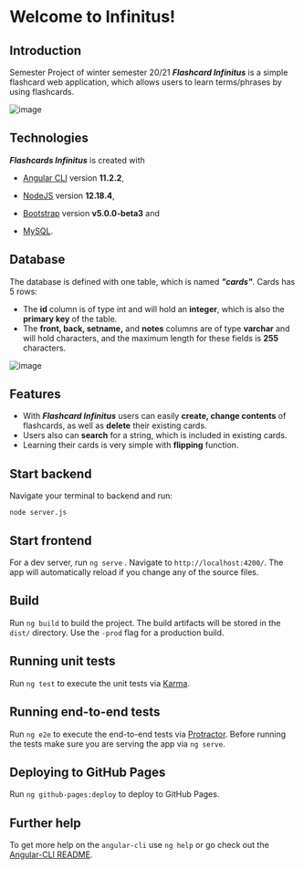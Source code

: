 # Welcome to Infinitus!

## Introduction 
Semester Project of winter semester 20/21 ***Flashcard Infinitus*** is a simple flashcard web application, which allows users to learn terms/phrases by using flashcards.

![image](https://user-images.githubusercontent.com/57114344/114031556-c9dc7600-987b-11eb-8765-c4b9f78c1de7.png)

## Technologies
 ***Flashcards Infinitus*** is created with 

 - [Angular CLI](https://github.com/angular/angular-cli) version **11.2.2**,
  
 - [NodeJS](https://github.com/nodejs/node) version **12.18.4**,
 - [Bootstrap](https://getbootstrap.com) version **v5.0.0-beta3** and
 - [MySQL](https://www.mysql.com).

## Database
The database is defined with one table, which is named ***"cards"***. Cards has 5 rows: 
- The **id** column is of type int and will hold an **integer**, which is also the **primary key** of the table.
- The **front, back, setname,** and **notes** columns are of type **varchar** and will hold characters, and the maximum length for these fields is **255** characters.

![image](https://user-images.githubusercontent.com/57114344/114033902-fb564100-987d-11eb-82bd-c5e6891a9f13.png)


## Features

 - With ***Flashcard Infinitus*** users can easily **create, change contents** of flashcards, as well as **delete** their existing cards. 
 - Users also can **search** for a string, which is included in existing cards.
 - Learning their cards is very simple with **flipping** function.

## Start backend 
Navigate your terminal to backend and run: 

    node server.js

## Start frontend

For a dev server, run `ng serve` . Navigate to `http://localhost:4200/`. The app will automatically reload if you change any of the source files.


## Build
Run `ng build` to build the project. The build artifacts will be stored in the `dist/` directory. Use the `-prod` flag for a production build.

## Running unit tests

Run  `ng test`  to execute the unit tests via  [Karma](https://karma-runner.github.io/).

## [](https://github.com/jfreiheit/prog1#running-end-to-end-tests)Running end-to-end tests

Run  `ng e2e`  to execute the end-to-end tests via  [Protractor](http://www.protractortest.org/). Before running the tests make sure you are serving the app via  `ng serve`.

## [](https://github.com/jfreiheit/prog1#deploying-to-github-pages)Deploying to GitHub Pages

Run  `ng github-pages:deploy`  to deploy to GitHub Pages.

## [](https://github.com/jfreiheit/prog1#further-help)Further help

To get more help on the  `angular-cli`  use  `ng help`  or go check out the  [Angular-CLI README](https://github.com/angular/angular-cli/blob/master/README.md).
